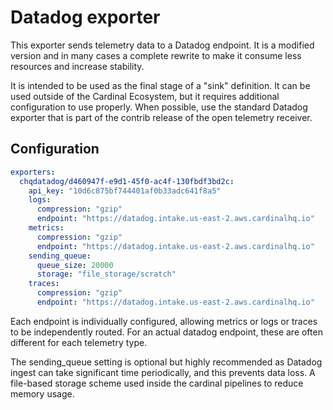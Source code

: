 # Datadog exporter

This exporter sends telemetry data to a Datadog endpoint.  It is a modified
version and in many cases a complete rewrite to make it consume less resources
and increase stability.

It is intended to be used as the final stage of a "sink" definition.  It can be
used outside of the Cardinal Ecosystem, but it requires additional configuration
to use properly.  When possible, use the standard Datadog exporter that is part
of the contrib release of the open telemetry receiver.

## Configuration

```yaml
exporters:
  chqdatadog/d460947f-e9d1-45f0-ac4f-130fbdf3bd2c:
    api_key: "10d6c875bf744401af0b33adc641f8a5"
    logs:
      compression: "gzip"
      endpoint: "https://datadog.intake.us-east-2.aws.cardinalhq.io"
    metrics:
      compression: "gzip"
      endpoint: "https://datadog.intake.us-east-2.aws.cardinalhq.io"
    sending_queue:
      queue_size: 20000
      storage: "file_storage/scratch"
    traces:
      compression: "gzip"
      endpoint: "https://datadog.intake.us-east-2.aws.cardinalhq.io"
```

Each endpoint is individually configured, allowing metrics or logs or traces to be independently
routed.  For an actual datadog endpoint, these are often different for each
telemetry type.

The sending_queue setting is optional but highly recommended as Datadog ingest can
take significant time periodically, and this prevents data loss.  A file-based storage scheme
used inside the cardinal pipelines to reduce memory usage.
